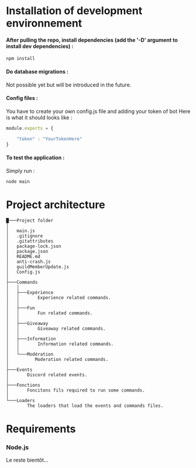 # Installation of development environnement

#### After pulling the repo, install dependencies (add the '-D' argument to install dev dependencies) :

```
npm install
```

#### Do database migrations :

Not possible yet but will be introduced in the future.

#### Config files :

You have to create your own config.js file and adding your token of bot
Here is what it should looks like :
```javascript
module.exports = {

    "token" : "YourTokenHere"
}
```
#### To test the application :

Simply run :

```
node main
```

# Project architecture

```
█───Project folder
│
│   main.js
│   .gitignore
│   .gitattributes
│   package-lock.json
│   package.json
│   README.md
│   anti-crash.js
│   guildMemberUpdate.js
│   Config.js
│
├───Commands
│   │
│   ├───Expérience
│   │       Experience related commands.
│   │   
│   ├───Fun
│   │       Fun related commands.
│   │   
│   ├───Giveaway       
│   │       Giveaway related commands.
│   │   
│   ├───Information       
│   │       Information related commands.
│   │    
│   └───Modération       
│          Moderation related commands.
│         
├───Events
│       Discord related events.       
│
├───Fonctions
│       Foncitons fils required to run some commands.
│
└───Loaders
        The loaders that load the events and commands files.

```

# Requirements

### Node.js

Le reste bientôt...
